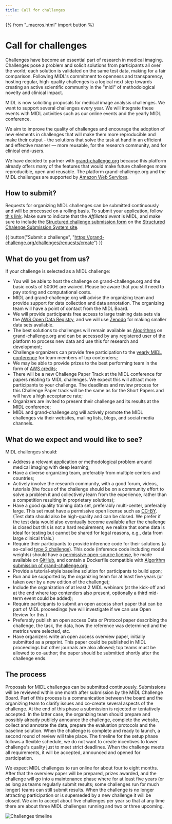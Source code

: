 ```yaml
---
title: Call for challenges
---
```

{% from "_macros.html" import button %}

# Call for challenges

Challenges have become an essential part of research in medical imaging. Challenges pose a problem and solicit solutions from participants all over the world; each solution is validated on the same test data, making for a fair comparison. Following MIDL's commitment to openness and transparency, hosting regular, high-quality challenges is a logical next step towards creating an active scientific community in the "midl" of methodological novelty and clinical impact.

MIDL is now soliciting proposals for medical image analysis challenges. We want to support several challenges every year. We will integrate these events with MIDL activities such as our online events and the yearly MIDL conference.

We aim to improve the quality of challenges and encourage the adoption of new elements in challenges that will make them more reproducible and make their output - the solutions that solve the task at hand in an efficient and effective manner — more reusable, for the research community, and for clinical end-users.

We have decided to partner with [grand-challenge.org](https://grand-challenge.org/) because this platform already offers many of the features that would make future challenges more reproducible, open and reusable. The platform grand-challenge.org and the MIDL challenges are supported by [Amazon Web Services](https://aws.amazon.com/).

## How to submit?

Requests for organizing MIDL challenges can be submitted continuously and will be processed on a rolling basis. To submit your application, follow [this link](https://grand-challenge.org/challenges/requests/create/). Make sure to indicate that the _Affiliated event_ is MIDL, and make sure to include the [Structured challenge submission form](https://www.biomedical-challenges.org/files/Suppl_2_%20StructuredDescriptionOfAChallengeDesign.pdf) on the [Structured Chalenge Submission System site](https://www.biomedical-challenges.org/).

{{ button("Submit a challenge", "https://grand-challenge.org/challenges/requests/create") }}

## What do you get from us?

If your challenge is selected as a MIDL challenge:

* You will be able to host the challenge on grand-challenge.org and the basic costs of 5000€ are waived. Please be aware that you still need to pay storing and computational costs.
* MIDL and grand-challenge.org will advise the organizing team and provide support for data collection and data annotation. The organizing team will have a point of contact from the MIDL Board.
* We will provide participants free access to large training data sets via the [AWS Open Data Registry](https://registry.opendata.aws/), and we will use [Zenodo](https://zenodo.org/) for making smaller data sets available.
* The best solutions to challenges will remain available as [Algorithms](https://grand-challenge.org/algorithms/) on grand-challenge.org and can be accessed by any registered user of the platform to process new data and use this for research and development;
* Challenge organizers can provide free participation to the [yearly MIDL conference](https://www.midl.io/) for team members of top contenders;
* We may be able to provide prizes to the best performing team in the form of [AWS credits](https://aws.amazon.com/awscredits/);
* There will be a new Challenge Paper Track at the MIDL conference for papers relating to MIDL challenges. We expect this will attract more participants to your challenge. The deadlines and review process for this Challenge Paper track will be the same as for the Short Papers and will have a high acceptance rate;
* Organizers are invited to present their challenge and its results at the MIDL conference;
* MIDL and grand-challenge.org will actively promote the MIDL challenges via their websites, mailing lists, blogs, and social media channels.


## What do we expect and would like to see?
MIDL challenges should:

* Address a relevant application or methodological problem around medical imaging with deep learning;
* Have a diverse organizing team, preferably from multiple centers and countries;
* Actively involve the research community, with a good forum, videos, tutorials (the focus of the challenge should be on a community effort to solve a problem it and collectively learn from the experience, rather than a competition resulting in proprietary solutions);
* Have a good quality training data set, preferably multi-center, preferably large. This set must have a permissive open license such as [CC-BY](https://creativecommons.org/licenses/by/4.0/). (Test data should also be high-quality and can be closed. We prefer if the test data would also eventually become available after the challenge is closed but this is not a hard requirement; we realize that some data is ideal for testing but cannot be shared for legal reasons, e.g., data from large clinical trials.)
* Require their participants to provide inference code for their solutions (a so-called [type 2 challenge](https://grand-challenge.org/documentation/challenges/)). This code (inference code including model weights) should have a [permissive open-source license](https://www.mend.io/resources/blog/open-source-licenses-explained/), be made available on [GitHub](https://github.com/), and contain a Dockerfile compatible with [Algorithm submission of grand-challenge.org](https://grand-challenge.org/documentation/create-your-own-algorithm/);
* Provide a tutorial-style baseline solution for participants to build upon;
* Run and be supported by the organizing team for at least five years (or taken over by a new edition of the challenge);
* Include the organization of at least 2 MIDL webinars (at the kick-off and at the end where top contenders also present, optionally a third mid-term event could be added);
* Require participants to submit an open access short paper that can be part of MIDL proceedings (we will investigate if we can use Open Review for this.)
* Preferably publish an open access Data or Protocol paper describing the challenge, the task, the data, how the reference was determined and the metrics were selected, etc.
* Have organizers write an open access overview paper, initially submitted as a preprint. This paper could be published in MIDL proceedings but other journals are also allowed; top teams must be allowed to co-author; the paper should be submitted shortly after the challenge ends.


## The process
Proposals for MIDL challenges can be submitted continuously. Submissions will be reviewed within one month after submission by the MIDL Challenge Board. Part of this process is a communication between the board and the organizing team to clarify issues and co-create several aspects of the challenge. At the end of this phase a submission is rejected or tentatively accepted. In the latter case, the organizing team should prepare and possibly already publicly announce the challenge, complete the website, collect and annotate the data, prepare the evaluation protocols and the baseline solution. When the challenge is complete and ready to launch, a second round of review will take place. The timeline for the setup phase follows a flexible schedule, we do not want to create incentives to lower challenge's quality just to meet strict deadlines. When the challenge meets all requirements, it will be accepted, announced and opened for participation.

We expect MIDL challenges to run online for about four to eight months. After that the overview paper will be prepared, prizes awarded, and the challenge will go into a maintenance phase where for at least five years (or as long as teams regularly submit results; some challenges run for much longer) teams can still submit results. When the challenge is no longer attracting participation or is superseded by a new challenge it will be closed. We aim to accept about five challenges per year so that at any time there are about three MIDL challenges running and two or three upcoming.

![Challenges timeline](images/challenges_timeline.png)
